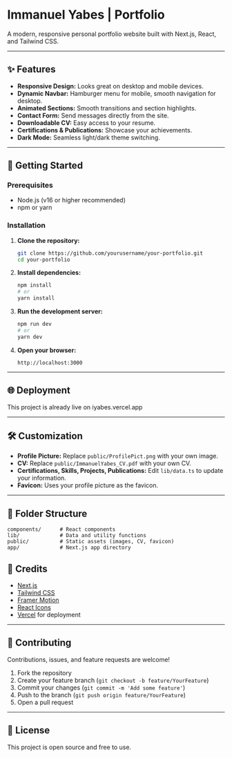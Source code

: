 # Immanuel Yabes | Portfolio

A modern, responsive personal portfolio website built with Next.js, React, and Tailwind CSS.

---

## ✨ Features

- **Responsive Design:** Looks great on desktop and mobile devices.
- **Dynamic Navbar:** Hamburger menu for mobile, smooth navigation for desktop.
- **Animated Sections:** Smooth transitions and section highlights.
- **Contact Form:** Send messages directly from the site.
- **Downloadable CV:** Easy access to your resume.
- **Certifications & Publications:** Showcase your achievements.
- **Dark Mode:** Seamless light/dark theme switching.

---

## 🚀 Getting Started

### Prerequisites

- Node.js (v16 or higher recommended)
- npm or yarn

### Installation

1. **Clone the repository:**
   ```bash
   git clone https://github.com/yourusername/your-portfolio.git
   cd your-portfolio
   ```
2. **Install dependencies:**
   ```bash
   npm install
   # or
   yarn install
   ```
3. **Run the development server:**
   ```bash
   npm run dev
   # or
   yarn dev
   ```
4. **Open your browser:**
   ```
   http://localhost:3000
   ```

---

## 🌐 Deployment

This project is already live on iyabes.vercel.app

---

## 🛠️ Customization

- **Profile Picture:** Replace `public/ProfilePict.png` with your own image.
- **CV:** Replace `public/ImmanuelYabes_CV.pdf` with your own CV.
- **Certifications, Skills, Projects, Publications:** Edit `lib/data.ts` to update your information.
- **Favicon:** Uses your profile picture as the favicon.

---

## 📁 Folder Structure

```
components/      # React components
lib/             # Data and utility functions
public/          # Static assets (images, CV, favicon)
app/             # Next.js app directory
```

## 🙏 Credits

- [Next.js](https://nextjs.org/)
- [Tailwind CSS](https://tailwindcss.com/)
- [Framer Motion](https://www.framer.com/motion/)
- [React Icons](https://react-icons.github.io/react-icons/)
- [Vercel](https://vercel.com/) for deployment

---

## 🤝 Contributing

Contributions, issues, and feature requests are welcome!

1. Fork the repository
2. Create your feature branch (`git checkout -b feature/YourFeature`)
3. Commit your changes (`git commit -m 'Add some feature'`)
4. Push to the branch (`git push origin feature/YourFeature`)
5. Open a pull request

---

## 📝 License

This project is open source and free to use.
